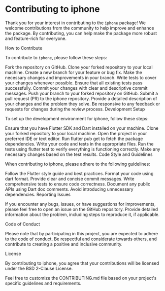 # Contributing to iphone

Thank you for your interest in contributing to the `iphone` package! We welcome contributions from the community to help improve and enhance the package. By contributing, you can help make the package more robust and feature-rich for everyone.

How to Contribute

To contribute to `iphone`, please follow these steps:

Fork the repository on GitHub.
Clone your forked repository to your local machine.
Create a new branch for your feature or bug fix.
Make the necessary changes and improvements in your branch.
Write tests to cover your changes whenever possible.
Ensure that all existing tests pass successfully.
Commit your changes with clear and descriptive commit messages.
Push your branch to your forked repository on GitHub.
Submit a pull request (PR) to the iphone repository.
Provide a detailed description of your changes and the problem they solve.
Be responsive to any feedback or requests for changes during the review process.
Development Setup

To set up the development environment for iphone, follow these steps:

Ensure that you have Flutter SDK and Dart installed on your machine.
Clone your forked repository to your local machine.
Open the project in your preferred IDE or text editor.
Run flutter pub get to fetch the package dependencies.
Write your code and tests in the appropriate files.
Run the tests using flutter test to verify everything is functioning correctly.
Make any necessary changes based on the test results.
Code Style and Guidelines

When contributing to iphone, please adhere to the following guidelines:

Follow the Flutter style guide and best practices.
Format your code using dart format.
Provide clear and concise commit messages.
Write comprehensive tests to ensure code correctness.
Document any public APIs using Dart doc comments.
Avoid introducing unnecessary dependencies.
Reporting Issues

If you encounter any bugs, issues, or have suggestions for improvements, please feel free to open an issue on the GitHub repository. Provide detailed information about the problem, including steps to reproduce it, if applicable.

Code of Conduct

Please note that by participating in this project, you are expected to adhere to the code of conduct. Be respectful and considerate towards others, and contribute to creating a positive and inclusive community.

License

By contributing to iphone, you agree that your contributions will be licensed under the BSD 2-Clause License.

Feel free to customize the CONTRIBUTING.md file based on your project's specific guidelines and requirements.
